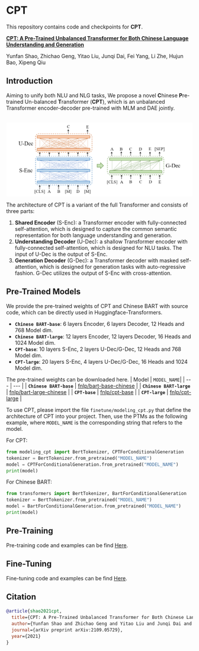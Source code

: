 # CPT

This repository contains code and checkpoints for **CPT**.

[**CPT: A Pre-Trained Unbalanced Transformer for Both Chinese Language Understanding and Generation**](https://arxiv.org/pdf/2109.05729.pdf)

Yunfan Shao, Zhichao Geng, Yitao Liu, Junqi Dai, Fei Yang, Li Zhe, Hujun Bao, Xipeng Qiu

## Introduction

Aiming to unify both NLU and NLG tasks, We propose a novel **C**hinese **P**re-trained Un-balanced **T**ransformer (**CPT**), which is an unbalanced Transformer encoder-decoder pre-trained with MLM and DAE jointly.

<p align="center">
	<br>
 	<img src="./misc\cpt-architecture-v1.png" width = "700" align=center />
	<br>
</p>

The architecture of CPT is a variant of the full Transformer and consists of three parts:

1. **Shared Encoder** (S-Enc): a Transformer encoder with fully-connected self-attention, which is designed to capture the common semantic representation for both language understanding and generation.
2. **Understanding Decoder** (U-Dec): a shallow Transformer encoder with fully-connected self-attention, which is designed for NLU tasks. The input of U-Dec is the output of S-Enc.
3. **Generation Decoder** (G-Dec): a Transformer decoder with masked self-attention, which is designed for generation tasks with auto-regressive fashion. G-Dec utilizes the output of S-Enc with cross-attention.

## Pre-Trained Models
We provide the pre-trained weights of CPT and Chinese BART with source code, which can be directly used in Huggingface-Transformers.

- **`Chinese BART-base`**: 6 layers Encoder, 6 layers Decoder, 12 Heads and 768 Model dim.
- **`Chinese BART-large`**: 12 layers Encoder, 12 layers Decoder, 16 Heads and 1024 Model dim.
- **`CPT-base`**: 10 layers S-Enc, 2 layers U-Dec/G-Dec, 12 Heads and 768 Model dim.
- **`CPT-large`**: 20 layers S-Enc, 4 layers U-Dec/G-Dec, 16 Heads and 1024 Model dim.

The pre-trained weights can be downloaded here.
| Model | `MODEL_NAME`|
| --- | --- |
| **`Chinese BART-base`**  | [fnlp/bart-base-chinese](https://huggingface.co/fnlp/bart-base-chinese) | 
| **`Chinese BART-large`**   | [fnlp/bart-large-chinese](https://huggingface.co/fnlp/bart-large-chinese) |
| **`CPT-base`**   | [fnlp/cpt-base](https://huggingface.co/fnlp/cpt-base) | 
| **`CPT-large`**   | [fnlp/cpt-large](https://huggingface.co/fnlp/cpt-large) |


To use CPT, please import the file `finetune/modeling_cpt.py` that define the architecture of CPT into your project.
Then, use the PTMs as the following example, where `MODEL_NAME` is the corresponding  string that refers to the model.

For CPT:
```python
from modeling_cpt import BertTokenizer, CPTForConditionalGeneration
tokenizer = BertTokenizer.from_pretrained("MODEL_NAME")
model = CPTForConditionalGeneration.from_pretrained("MODEL_NAME")
print(model)
```

For Chinese BART:
```python
from transformers import BertTokenizer, BartForConditionalGeneration
tokenizer = BertTokenizer.from_pretrained("MODEL_NAME")
model = BartForConditionalGeneration.from_pretrained("MODEL_NAME")
print(model)
```

## Pre-Training
Pre-training code and examples can be find [Here](pretrain/README.md).


## Fine-Tuning
Fine-tuning code and examples can be find [Here](finetune/REAMDE.md).

## Citation

```bibtex
@article{shao2021cpt,
  title={CPT: A Pre-Trained Unbalanced Transformer for Both Chinese Language Understanding and Generation}, 
  author={Yunfan Shao and Zhichao Geng and Yitao Liu and Junqi Dai and Fei Yang and Li Zhe and Hujun Bao and Xipeng Qiu},
  journal={arXiv preprint arXiv:2109.05729},
  year={2021}
}
```

